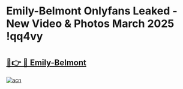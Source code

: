# Emily-Belmont Onlyfans Leaked - New Video & Photos March 2025 !qq4vy

# <h2><a href="https://3yule8.iuczelnia.edu.pl?title=Emily-Belmont&ref=qq4vy">🔗👉 🔴 Emily-Belmont</a></h2>

[![acn](https://github.com/user-attachments/assets/0f9c940e-d8b0-45ae-aac7-cd30a18b3e1c)](https://3yule8.iuczelnia.edu.pl?title=Emily-Belmont&ref=qq4vy)

